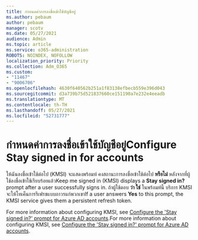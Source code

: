 ```yaml
---
title: กําหนดค่าการลงชื่อเข้าใช้บัญชีอยู่
ms.author: pebaum
author: pebaum
manager: scotv
ms.date: 05/27/2021
audience: Admin
ms.topic: article
ms.service: o365-administration
ROBOTS: NOINDEX, NOFOLLOW
localization_priority: Priority
ms.collection: Adm_O365
ms.custom:
- "11467"
- "9006706"
ms.openlocfilehash: 4630f640562b251a1f83138efbecb559e396d043
ms.sourcegitcommit: d3a739b75d521837660ce151190a7e232e4eeadb
ms.translationtype: MT
ms.contentlocale: th-TH
ms.lasthandoff: 05/27/2021
ms.locfileid: "52731777"
---
```

# <a name="configure-stay-signed-in-for-accounts"></a><span data-ttu-id="91c99-102">กําหนดค่าการลงชื่อเข้าใช้บัญชีอยู่</span><span class="sxs-lookup"><span data-stu-id="91c99-102">Configure Stay signed in for accounts</span></span>

<span data-ttu-id="91c99-103">ให้ฉันลงชื่อเข้าใช้ต่อไป (KMSI) จะแสดงพร้อมท์ คงสถานะการลงชื่อเข้าใช้ต่อไป **หรือไม่** หลังจากที่ผู้ใช้ลงชื่อเข้าใช้เรียบร้อยแล้ว</span><span class="sxs-lookup"><span data-stu-id="91c99-103">Keep me signed in (KMSI) displays a **Stay signed in?** prompt after a user successfully signs in.</span></span> <span data-ttu-id="91c99-104">ถ้าผู้ใช้ตอบ **ว่า ใช่** ในพร้อมท์นี้ บริการ KMSI จะให้โทเค็นการรีเฟรชแบบถาวรแก่พวกเขา</span><span class="sxs-lookup"><span data-stu-id="91c99-104">If a user answers **Yes** to this prompt, the KMSI service gives them a persistent refresh token.</span></span> 

<span data-ttu-id="91c99-105">For more information about configuring KMSI, see [Configure the 'Stay signed in?' prompt for Azure AD accounts](/azure/active-directory/fundamentals/keep-me-signed-in).</span><span class="sxs-lookup"><span data-stu-id="91c99-105">For more information about configuring KMSI, see [Configure the 'Stay signed in?' prompt for Azure AD accounts](/azure/active-directory/fundamentals/keep-me-signed-in).</span></span>